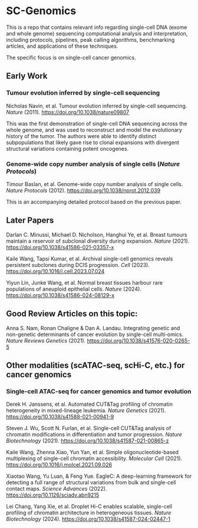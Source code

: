# SC-Genomics
This is a repo that contains relevant info regarding single-cell DNA (exome and whole genome) sequencing computational analysis and interpretation, including protocols, pipelines, peak calling algorithms, benchmarking articles, and applications of these techniques.

The specific focus is on single-cell cancer genomics.

## Early Work

### Tumour evolution inferred by single-cell sequencing
Nicholas Navin, et al. Tumour evolution inferred by single-cell sequencing. _Nature_ (2011). https://doi.org/10.1038/nature09807

This was the first demonstration of single-cell DNA sequencing across the whole genome, and was used to reconstruct and model the evolutionary history of the tumor. The authors were able to identify distinct subpopulations that likely gave rise to clonal expansions with divergent structural variations containing potent oncogenes. 

### Genome-wide copy number analysis of single cells (_Nature Protocols_)
Timour Baslan, et al. Genome-wide copy number analysis of single cells. _Nature Protocols_ (2012). https://doi.org/10.1038/nprot.2012.039

This is an accompanying detailed protocol based on the previous paper. 

## Later Papers

Darlan C. Minussi, Michael D. Nicholson, Hanghui Ye, et al. Breast tumours maintain a reservoir of subclonal diversity during expansion. _Nature_ (2021). https://doi.org/10.1038/s41586-021-03357-x

Kaile Wang, Tapsi Kumar, et al. Archival single-cell genomics reveals persistent subclones during DCIS progression. _Cell_ (2023). https://doi.org/10.1016/j.cell.2023.07.024

Yiyun Lin, Junke Wang, et al. Normal breast tissues harbour rare populations of aneuploid epithelial cells. _Nature_ (2024). https://doi.org/10.1038/s41586-024-08129-x

## Good Review Articles on this topic:

Anna S. Nam, Ronan Chaligne & Dan A. Landau. Integrating genetic and non-genetic determinants of cancer evolution by single-cell multi-omics. _Nature Reviews Genetics_ (2021). https://doi.org/10.1038/s41576-020-0265-5

## Other modalities (scATAC-seq, scHi-C, etc.) for cancer genomics

### Single-cell ATAC-seq for cancer genomics and tumor evolution
Derek H. Janssens, et al. Automated CUT&Tag profiling of chromatin heterogeneity in mixed-lineage leukemia. _Nature Genetics_ (2021). https://doi.org/10.1038/s41588-021-00941-9

Steven J. Wu, Scott N. Furlan, et al. Single-cell CUT&Tag analysis of chromatin modifications in differentiation and tumor progression. _Nature Biotechnology_ (2021). https://doi.org/10.1038/s41587-021-00865-z

Kaile Wang, Zhenna Xiao, Yun Yan, et al. Simple oligonucleotide-based multiplexing of single-cell chromatin accessibility. _Molecular Cell_ (2021). https://doi.org/10.1016/j.molcel.2021.09.026

Xiaotao Wang, Yu Luan, & Feng Yue. EagleC: A deep-learning framework for detecting a full range of structural variations from bulk and single-cell contact maps. _Science Advances_ (2022). https://doi.org/10.1126/sciadv.abn9215

Lei Chang, Yang Xie, et al. Droplet Hi-C enables scalable, single-cell profiling of chromatin architecture in heterogeneous tissues. _Nature Biotechnology_ (2024). https://doi.org/10.1038/s41587-024-02447-1

